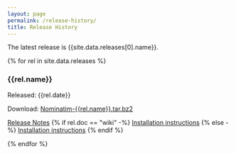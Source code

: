 ```yaml
---
layout: page
permalink: /release-history/
title: Release History
---
```


The latest release is {{site.data.releases[0].name}}.

{% for rel in site.data.releases %}

### {{rel.name}}

Released: {{rel.date}}

Download: [Nominatim-{{rel.name}}.tar.bz2](http://www.nominatim.org/release/Nominatim-{{rel.name}}.tar.bz2)

[Release Notes](https://github.com/openstreetmap/Nominatim/releases/tag/v{{rel.name}})
{% if rel.doc == "wiki" -%}
[Installation instructions](http://wiki.openstreetmap.org/wiki/Nominatim/Installation)
{% else -%}
[Installation instructions](docs/{{rel.name}}/Installation)
{% endif %}


{% endfor %}
